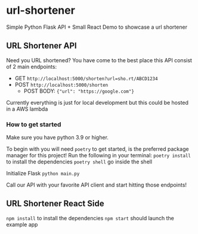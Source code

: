 # url-shortener

Simple Python Flask API + Small React Demo to showcase a url shortener

## URL Shortener API

Need you URL shortened? You have come to the best place this API consist of 2 main endpoints:

- GET `http://localhost:5000/shorten?url=sho.rt/ABCD1234`
- POST `http://localhost:5000/shorten`
  - POST BODY: `{"url": "https://google.com"}`

Currently everything is just for local development but this could be hosted in a AWS lambda

### How to get started

Make sure you have python 3.9 or higher.

To begin with you will need `poetry` to get started, is the preferred package manager for this project!
Run the following in your terminal:
`poetry install` to install the dependencies
`poetry shell` go inside the shell

Initialize Flask
`python main.py`

Call our API with your favorite API client and start hitting those endpoints!

## URL Shortener React Side

`npm install` to install the dependencies
`npm start` should launch the example app
